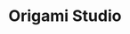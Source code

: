 ---
title: Origami Studio
intro: A new tool for designing modern interfaces, built and used by designers at Facebook.
linkurl: https://origami.design
tags:
- Prototyping
logo: "origami.png"
---
